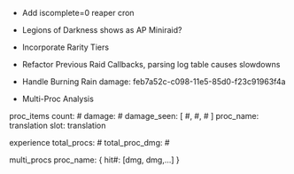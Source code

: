 * Add iscomplete=0 reaper cron

* Legions of Darkness shows as AP Miniraid?

* Incorporate Rarity Tiers

* Refactor Previous Raid Callbacks, parsing log table causes slowdowns

* Handle Burning Rain damage: feb7a52c-c098-11e5-85d0-f23c91963f4a

* Multi-Proc Analysis

proc_items
	count:		#
	damage:		#
	damage_seen:	[ #, #, # ]
	proc_name:	translation
	slot:		translation

experience
	total_procs:	#
	total_proc_dmg:	#

multi_procs
	proc_name:	{ hit#: [dmg, dmg,...] }

